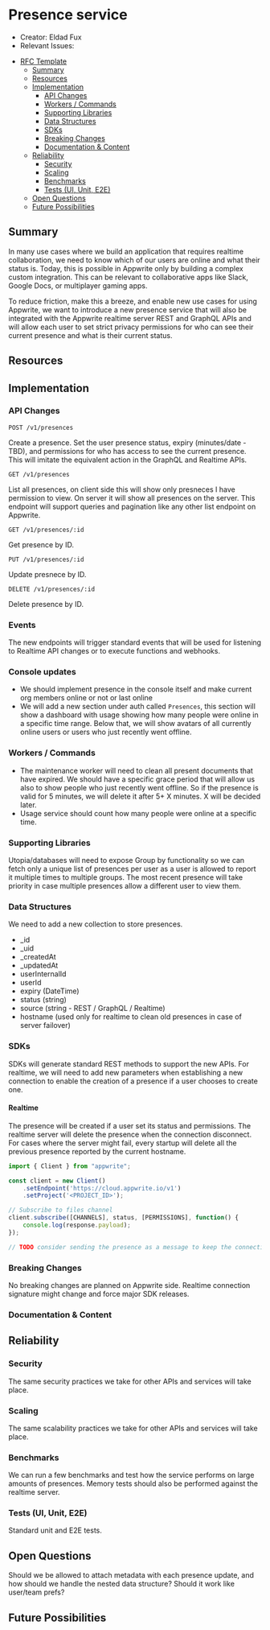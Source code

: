 # Presence service

* Creator: Eldad Fux
* Relevant Issues:  

- [RFC Template](#rfc-template)
  - [Summary](#summary)
  - [Resources](#resources)
  - [Implementation](#implementation)
    - [API Changes](#api-changes)
    - [Workers / Commands](#workers--commands)
    - [Supporting Libraries](#supporting-libraries)
    - [Data Structures](#data-structures)
    - [SDKs](#sdks)
    - [Breaking Changes](#breaking-changes)
    - [Documentation & Content](#documentation--content)
  - [Reliability](#reliability)
    - [Security](#security)
    - [Scaling](#scaling)
    - [Benchmarks](#benchmarks)
    - [Tests (UI, Unit, E2E)](#tests-ui-unit-e2e)
  - [Open Questions](#open-questions)
  - [Future Possibilities](#future-possibilities)

## Summary
<!-- Describe the problem we want to solve and suggest a solution in a few paragraphs -->

In many use cases where we build an application that requires realtime collaboration, we need to know which of our users are online and what their status is. Today, this is possible in Appwrite only by building a complex custom integration. This can be relevant to collaborative apps like Slack, Google Docs, or multiplayer gaming apps. 

To reduce friction, make this a breeze, and enable new use cases for using Appwrite, we want to introduce a new presence service that will also be integrated with the Appwrite realtime server REST and GraphQL APIs and will allow each user to set strict privacy permissions for who can see their current presence and what is their current status.

## Resources
<!-- List all the resources used for writing this RFC -->

## Implementation

<!-- Write an overview to explain the suggested implementation -->

### API Changes
<!-- Do we need new API endpoints? List and describe them and their API signatures -->

```POST /v1/presences```

Create a presence. Set the user presence status, expiry (minutes/date - TBD), and permissions for who has access to see the current presence. This will imitate the equivalent action in the GraphQL and Realtime APIs.

```GET /v1/presences```

List all presences, on client side this will show only presneces I have permission to view. On server it will show all presences on the server. This endpoint will support queries and pagination like any other list endpoint on Appwrite.

```GET /v1/presences/:id```

Get presence by ID.

```PUT /v1/presences/:id```

Update presnece by ID.

```DELETE /v1/presences/:id```

Delete presence by ID.

### Events

The new endpoints will trigger standard events that will be used for listening to Realtime API changes or to execute functions and webhooks.

### Console updates

- We should implement presence in the console itself and make current org members online or not or last online
- We will add a new section under auth called `Presences`, this section will show a dashboard with usage showing how many people were online in a specific time range. Below that, we will show avatars of all currently online users or users who just recently went offline. 

###  Workers / Commands
<!-- Do we need new workers or commands for this feature? List and describe them and their API signatures -->

- The maintenance worker will need to clean all present documents that have expired. We should have a specific grace period that will allow us also to show people who just recently went offline. So if the presence is valid for 5 minutes, we will delete it after 5+ X minutes. X will be decided later. 
- Usage service should count how many people were online at a specific time. 

###  Supporting Libraries
<!-- Do we need new libraries for this feature? Mention which, define the file structure and different interfaces -->

Utopia/databases will need to expose Group by functionality so we can fetch only a unique list of presences per user as a user is allowed to report it multiple times to multiple groups. The most recent presence will take priority in case multiple presences allow a different user to view them. 

### Data Structures
<!-- Do we need new data structures for this feature? Describe and explain the new collections and attributes -->

We need to add a new collection to store presences.

- _id
- _uid
- _createdAt
- _updatedAt
- userInternalId
- userId
- expiry (DateTime)
- status (string)
- source (string - REST / GraphQL / Realtime)
- hostname (used only for realtime to clean old presences in case of server failover)

### SDKs
<!-- Do we need to update our SDKs for this feature? Describe how -->

SDKs will generate standard REST methods to support the new APIs. For realtime, we will need to add new parameters when establishing a new connection to enable the creation of a presence if a user chooses to create one. 

#### Realtime

The presence will be created if a user set its status and permissions. The realtime server will delete the presence when the connection disconnect. For cases where the server might fail, every startup will delete all the previous presence reported by the current hostname.

```js
import { Client } from "appwrite";

const client = new Client()
    .setEndpoint('https://cloud.appwrite.io/v1')
    .setProject('<PROJECT_ID>');

// Subscribe to files channel
client.subscribe([CHANNELS], status, [PERMISSIONS], function() {
    console.log(response.payload);
});

// TODO consider sending the presence as a message to keep the connection creation simpler/focused/cleaner. 

```

### Breaking Changes
<!-- Will this feature introduce any breaking changes? How can we achieve backward compatibility -->

No breaking changes are planned on Appwrite side. Realtime connection signature might change and force major SDK releases.

### Documentation & Content
<!-- What documentation do we need to update or add for this feature? -->

## Reliability

### Security
<!-- How will we secure this feature? -->

The same security practices we take for other APIs and services will take place.

### Scaling
<!-- How will we scale this feature? -->

The same scalability practices we take for other APIs and services will take place.

### Benchmarks
<!-- How will we benchmark this feature? -->

We can run a few benchmarks and test how the service performs on large amounts of presences. Memory tests should also be performed against the realtime server.

### Tests (UI, Unit, E2E)
<!-- How will we test this feature? -->

Standard unit and E2E tests.

## Open Questions
<!-- List of things we need to figure out or further discuss -->

Should we be allowed to attach metadata with each presence update, and how should we handle the nested data structure? Should it work like user/team prefs?

## Future Possibilities
<!-- List of things we could do in the future to extend or take advantage due to this new feature -->
